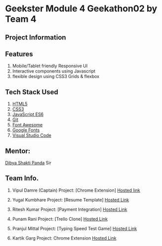 # Geekster Module 4 Geekathon02 by Team 4
## Project Information


## Features
 1. Mobile/Tablet friendly Responsive UI
 3. Interactive components using Javascript
 4. flexible design using CSS3 Grids & flexbox

## Tech Stack Used
1. [HTML5](https://en.wikipedia.org/wiki/HTML5)
2. [CSS3](https://en.wikipedia.org/wiki/CSS)
3. [JavaScript ES6](https://en.wikipedia.org/wiki/JavaScript)
4. [Git](https://en.wikipedia.org/wiki/Git)
6. [Font Awesome](https://fontawesome.com/icons)
7. [Google Fonts](https://fonts.google.com/)
8. [Visual Studio Code](https://code.visualstudio.com/)

## Mentor:
[Dibya Shakti Panda](https://www.linkedin.com/in/dibyas933/) Sir 

## Team Info.

 1. Vipul Damre (Captain)
    Project:  [Chrome Extension]
    [Hosted link](https://drive.google.com/file/d/1FjXSscBZ6NnGY5oMwXSvTyEyE6CZlPOR/view?usp=drive_link)

 2. Yugal Kumbhare
    Project: [Resume Template]
    [Hosted Link](https://vipuldamre26.github.io/GeekathonM4Team04/Yugal_Kumbhare/index.html)

 3. Ritesh Kumar
    Project: [Payment Integration]
    [Hosted Link]()

 4. Punam Rani
    Project: [Trello Clone]
    [Hosted Link]()

 5. Pranjul Mittal
    Project: [Typing Speed Test Game]
    [Hosted Link]()

 6. Kartik Garg
    Project: Chrome Extension
    [Hosted Link]()

